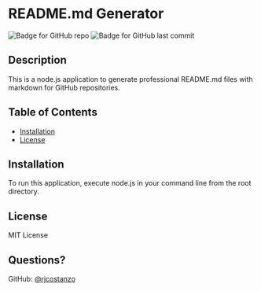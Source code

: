 # README.md Generator
  ![Badge for GitHub repo](https://img.shields.io/github/languages/top/rjcostanzo/readmeGen?style=flat&logo=appveyor) ![Badge for GitHub last commit](https://img.shields.io/github/last-commit/rjcostanzo/readmeGen?style=flat&logo=appveyor)
  
## Description   
This is a node.js application to generate professional README.md files with markdown for GitHub repositories.

## Table of Contents
* [Installation](#installation)
* [License](#license)

## Installation    
To run this application, execute node.js in your command line from the root directory.

## License
MIT License
  
## Questions? 
GitHub: [@rjcostanzo](https://api.github.com/users/rjcostanzo)